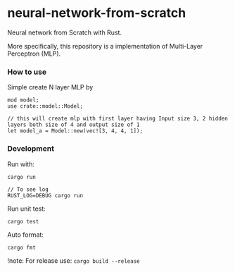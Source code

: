 # neural-network-from-scratch

Neural network from Scratch with Rust.

More specifically, this repository is a implementation of Multi-Layer Perceptron (MLP).

### How to use

Simple create N layer MLP by

```
mod model;
use crate::model::Model;

// this will create mlp with first layer having Input size 3, 2 hidden layers both size of 4 and output size of 1
let model_a = Model::new(vec![3, 4, 4, 1]);
```

### Development

Run with:

```
cargo run

// To see log
RUST_LOG=DEBUG cargo run
```

Run unit test:

```
cargo test
```

Auto format:

```
cargo fmt
```

!note: For release use: `cargo build --release`
